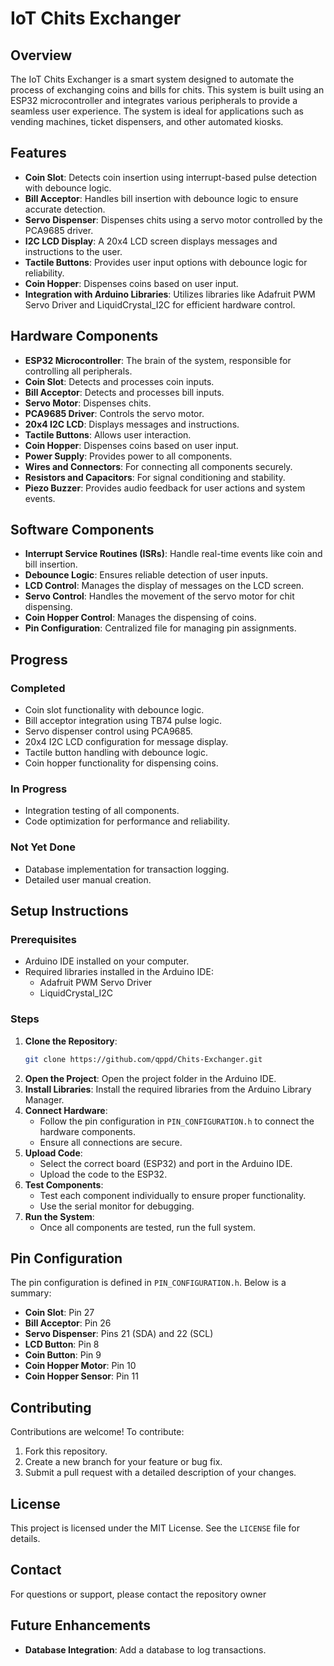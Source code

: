 # IoT Chits Exchanger

## Overview
The IoT Chits Exchanger is a smart system designed to automate the process of exchanging coins and bills for chits. This system is built using an ESP32 microcontroller and integrates various peripherals to provide a seamless user experience. The system is ideal for applications such as vending machines, ticket dispensers, and other automated kiosks.

## Features
- **Coin Slot**: Detects coin insertion using interrupt-based pulse detection with debounce logic.
- **Bill Acceptor**: Handles bill insertion with debounce logic to ensure accurate detection.
- **Servo Dispenser**: Dispenses chits using a servo motor controlled by the PCA9685 driver.
- **I2C LCD Display**: A 20x4 LCD screen displays messages and instructions to the user.
- **Tactile Buttons**: Provides user input options with debounce logic for reliability.
- **Coin Hopper**: Dispenses coins based on user input.
- **Integration with Arduino Libraries**: Utilizes libraries like Adafruit PWM Servo Driver and LiquidCrystal_I2C for efficient hardware control.

## Hardware Components
- **ESP32 Microcontroller**: The brain of the system, responsible for controlling all peripherals.
- **Coin Slot**: Detects and processes coin inputs.
- **Bill Acceptor**: Detects and processes bill inputs.
- **Servo Motor**: Dispenses chits.
- **PCA9685 Driver**: Controls the servo motor.
- **20x4 I2C LCD**: Displays messages and instructions.
- **Tactile Buttons**: Allows user interaction.
- **Coin Hopper**: Dispenses coins based on user input.
- **Power Supply**: Provides power to all components.
- **Wires and Connectors**: For connecting all components securely.
- **Resistors and Capacitors**: For signal conditioning and stability.
- **Piezo Buzzer**: Provides audio feedback for user actions and system events.

## Software Components
- **Interrupt Service Routines (ISRs)**: Handle real-time events like coin and bill insertion.
- **Debounce Logic**: Ensures reliable detection of user inputs.
- **LCD Control**: Manages the display of messages on the LCD screen.
- **Servo Control**: Handles the movement of the servo motor for chit dispensing.
- **Coin Hopper Control**: Manages the dispensing of coins.
- **Pin Configuration**: Centralized file for managing pin assignments.

## Progress
### Completed
- Coin slot functionality with debounce logic.
- Bill acceptor integration using TB74 pulse logic.
- Servo dispenser control using PCA9685.
- 20x4 I2C LCD configuration for message display.
- Tactile button handling with debounce logic.
- Coin hopper functionality for dispensing coins.

### In Progress
- Integration testing of all components.
- Code optimization for performance and reliability.

### Not Yet Done
- Database implementation for transaction logging.
- Detailed user manual creation.

## Setup Instructions
### Prerequisites
- Arduino IDE installed on your computer.
- Required libraries installed in the Arduino IDE:
  - Adafruit PWM Servo Driver
  - LiquidCrystal_I2C

### Steps
1. **Clone the Repository**:
   ```bash
   git clone https://github.com/qppd/Chits-Exchanger.git
   ```
2. **Open the Project**:
   Open the project folder in the Arduino IDE.
3. **Install Libraries**:
   Install the required libraries from the Arduino Library Manager.
4. **Connect Hardware**:
   - Follow the pin configuration in `PIN_CONFIGURATION.h` to connect the hardware components.
   - Ensure all connections are secure.
5. **Upload Code**:
   - Select the correct board (ESP32) and port in the Arduino IDE.
   - Upload the code to the ESP32.
6. **Test Components**:
   - Test each component individually to ensure proper functionality.
   - Use the serial monitor for debugging.
7. **Run the System**:
   - Once all components are tested, run the full system.

## Pin Configuration
The pin configuration is defined in `PIN_CONFIGURATION.h`. Below is a summary:
- **Coin Slot**: Pin 27
- **Bill Acceptor**: Pin 26
- **Servo Dispenser**: Pins 21 (SDA) and 22 (SCL)
- **LCD Button**: Pin 8
- **Coin Button**: Pin 9
- **Coin Hopper Motor**: Pin 10
- **Coin Hopper Sensor**: Pin 11

## Contributing
Contributions are welcome! To contribute:
1. Fork this repository.
2. Create a new branch for your feature or bug fix.
3. Submit a pull request with a detailed description of your changes.

## License
This project is licensed under the MIT License. See the `LICENSE` file for details.

## Contact
For questions or support, please contact the repository owner

## Future Enhancements
- **Database Integration**: Add a database to log transactions.
